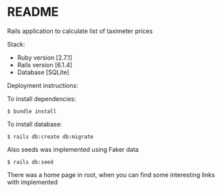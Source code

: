 # README

Rails application to calculate list of taximeter prices

Stack:

* Ruby version [2.7.1]
* Rails version [6.1.4]
* Database [SQLite]

Deployment instructions:

To install dependencies:

`$ bundle install`

To install database:

`$ rails db:create db:migrate`

Also seeds was implemented using Faker data

`$ rails db:seed`

There was a home page in root, when you can find some interesting links
with implemented